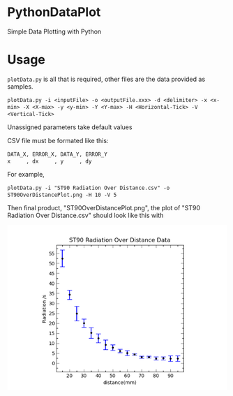 # PythonDataPlot
Simple Data Plotting with Python

# Usage

`plotData.py` is all that is required, other files are the data provided as samples.

```
plotData.py -i <inputFile> -o <outputFile.xxx> -d <delimiter> -x <x-min> -X <X-max> -y <y-min> -Y <Y-max> -H <Horizontal-Tick> -V <Vertical-Tick>
```
Unassigned parameters take default values


CSV file must be formated like this:
```
DATA_X, ERROR_X, DATA_Y, ERROR_Y
x     , dx     , y     , dy
```
For example,

```
plotData.py -i "ST90 Radiation Over Distance.csv" -o ST90OverDistancePlot.png -H 10 -V 5
```
Then final product, "ST90OverDistancePlot.png", the plot of "ST90 Radiation Over Distance.csv" should look like this with

![SampleData](ST90OverDistancePlot.png)
